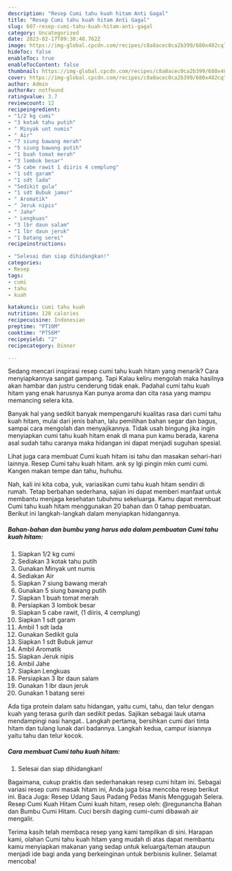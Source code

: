 ```yaml
---
description: "Resep Cumi tahu kuah hitam Anti Gagal"
title: "Resep Cumi tahu kuah hitam Anti Gagal"
slug: 607-resep-cumi-tahu-kuah-hitam-anti-gagal
category: Uncategorized
date: 2023-02-17T09:30:48.762Z
image: https://img-global.cpcdn.com/recipes/c8a8acec0ca2b399/680x482cq70/cumi-tahu-kuah-hitam-foto-resep-utama.jpg
hideToc: false
enableToc: true
enableTocContent: false
thumbnail: https://img-global.cpcdn.com/recipes/c8a8acec0ca2b399/680x482cq70/cumi-tahu-kuah-hitam-foto-resep-utama.jpg
cover: https://img-global.cpcdn.com/recipes/c8a8acec0ca2b399/680x482cq70/cumi-tahu-kuah-hitam-foto-resep-utama.jpg
author: Admin
authorAv: notfound
ratingvalue: 3.7
reviewcount: 12
recipeingredient:
- "1/2 kg cumi"
- "3 kotak tahu putih"
- " Minyak unt numis"
- " Air"
- "7 siung bawang merah"
- "5 siung bawang putih"
- "1 buah tomat merah"
- "3 lombok besar"
- "5 cabe rawit 1 diiris 4 cemplung"
- "1 sdt garam"
- "1 sdt lada"
- "Sedikit gula"
- "1 sdt Bubuk jamur"
- " Aromatik"
- " Jeruk nipis"
- " Jahe"
- " Lengkuas"
- "3 lbr daun salam"
- "1 lbr daun jeruk"
- "1 batang serei"
recipeinstructions:

- "Selesai dan siap dihidangkan!"
categories:
- Resep
tags:
- cumi
- tahu
- kuah

katakunci: cumi tahu kuah 
nutrition: 128 calories
recipecuisine: Indonesian
preptime: "PT10M"
cooktime: "PT56M"
recipeyield: "2"
recipecategory: Dinner

---
```



Sedang mencari inspirasi resep cumi tahu kuah hitam yang menarik? Cara menyiapkannya sangat gampang. Tapi Kalau keliru mengolah maka hasilnya akan hambar dan justru cenderung tidak enak. Padahal cumi tahu kuah hitam yang enak harusnya Kan punya aroma dan cita rasa yang mampu memancing selera kita.


Banyak hal yang sedikit banyak mempengaruhi kualitas rasa dari cumi tahu kuah hitam, mulai dari jenis bahan, lalu pemilihan bahan segar dan bagus, sampai cara mengolah dan menyajikannya. Tidak usah bingung jika ingin menyiapkan cumi tahu kuah hitam enak di mana pun kamu berada, karena asal sudah tahu caranya maka hidangan ini dapat menjadi suguhan spesial.

Lihat juga cara membuat Cumi kuah hitam isi tahu dan masakan sehari-hari lainnya. Resep Cumi tahu kuah hitam. ank sy lgi pingin mkn cumi cumi. Kangen makan tempe dan tahu, huhuhu.


Nah, kali ini kita coba, yuk, variasikan cumi tahu kuah hitam sendiri di rumah. Tetap berbahan sederhana, sajian ini dapat memberi manfaat untuk membantu menjaga kesehatan tubuhmu sekeluarga. Kamu dapat membuat Cumi tahu kuah hitam menggunakan 20 bahan dan 0 tahap pembuatan. Berikut ini langkah-langkah dalam menyiapkan hidangannya.

<!--inarticleads1-->

##### Bahan-bahan dan bumbu yang harus ada dalam pembuatan Cumi tahu kuah hitam:

1. Siapkan 1/2 kg cumi
1. Sediakan 3 kotak tahu putih
1. Gunakan  Minyak unt numis
1. Sediakan  Air
1. Siapkan 7 siung bawang merah
1. Gunakan 5 siung bawang putih
1. Siapkan 1 buah tomat merah
1. Persiapkan 3 lombok besar
1. Siapkan 5 cabe rawit, (1 diiris, 4 cemplung)
1. Siapkan 1 sdt garam
1. Ambil 1 sdt lada
1. Gunakan Sedikit gula
1. Siapkan 1 sdt Bubuk jamur
1. Ambil  Aromatik
1. Siapkan  Jeruk nipis
1. Ambil  Jahe
1. Siapkan  Lengkuas
1. Persiapkan 3 lbr daun salam
1. Gunakan 1 lbr daun jeruk
1. Gunakan 1 batang serei


Ada tiga protein dalam satu hidangan, yaitu cumi, tahu, dan telur dengan kuah yang terasa gurih dan sedikit pedas. Sajikan sebagai lauk utama mendampingi nasi hangat.. Langkah pertama, bersihkan cumi dari tinta hitam dan tulang lunak dari badannya. Langkah kedua, campur isiannya yaitu tahu dan telur kocok. 

<!--inarticleads2-->

##### Cara membuat Cumi tahu kuah hitam:


1. Selesai dan siap dihidangkan!

Bagaimana, cukup praktis dan sederhanakan resep cumi hitam ini. Sebagai variasi resep cumi masak hitam ini, Anda juga bisa mencoba resep berikut ini. Baca Juga: Resep Udang Saus Padang Pedas Manis Menggugah Selera. Resep Cumi Kuah Hitam Cumi kuah hitam, resep oleh: @regunancha Bahan dan Bumbu Cumi Hitam. Cuci bersih daging cumi-cumi dibawah air mengalir. 

Terima kasih telah membaca resep yang kami tampilkan di sini. Harapan kami, olahan Cumi tahu kuah hitam yang mudah di atas dapat membantu kamu menyiapkan makanan yang sedap untuk keluarga/teman ataupun menjadi ide bagi anda yang berkeinginan untuk berbisnis kuliner. Selamat mencoba!
